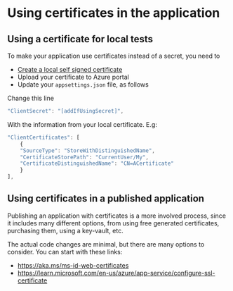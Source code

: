 
# Using certificates in the application

## Using a certificate for local tests
To make your application use certificates instead of a secret, you need to

* [Create a local self signed certificate](https://learn.microsoft.com/en-us/azure/active-directory/develop/howto-create-self-signed-certificate)
* Upload your certificate to Azure portal
* Update your `appsettings.json` file, as follows

Change this line
```js
"ClientSecret": "[addIfUsingSecret]",
```
With the information from your local certificate. E.g:
```js
"ClientCertificates": [
    {
    "SourceType": "StoreWithDistinguishedName",
    "CertificateStorePath": "CurrentUser/My",
    "CertificateDistinguishedName": "CN=ACertificate"
    }
],
```
## Using certificates in a published application

Publishing an application with certificates is a more involved process, since it includes many different options,
from using free generated certificates, purchasing them, using a key-vault, etc.

The actual code changes are minimal, but there are many options to consider. You can start with these
links: 
* <https://aka.ms/ms-id-web-certificates>
* <https://learn.microsoft.com/en-us/azure/app-service/configure-ssl-certificate>